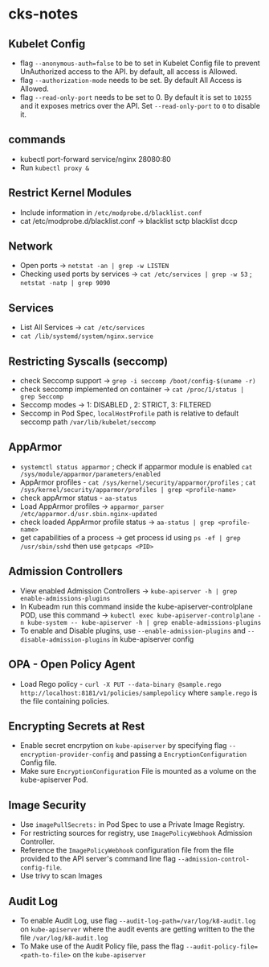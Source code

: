 # cks-notes

## Kubelet Config

- flag `--anonymous-auth=false` to be to set in Kubelet Config file to prevent UnAuthorized access to the API. by default, all access is Allowed.
- flag `--authorization-mode` needs to be set. By default All Access is Allowed.
- flag `--read-only-port` needs to be set to 0. By default it is set to `10255` and it exposes metrics over the API. Set `--read-only-port` to `0` to disable it.

## commands

- kubectl port-forward service/nginx 28080:80
- Run `kubectl proxy &` 


## Restrict Kernel Modules

- Include information in `/etc/modprobe.d/blacklist.conf`
- cat /etc/modprobe.d/blacklist.conf -> blacklist sctp 
                                        blacklist dccp
                                        
 ## Network
 
 - Open ports -> `netstat -an | grep -w LISTEN`
 - Checking used ports by services -> `cat /etc/services | grep -w 53` ; `netstat -natp | grep 9090`

## Services

- List All Services -> `cat /etc/services`
- `cat /lib/systemd/system/nginx.service`

## Restricting Syscalls (seccomp)

- check Seccomp support -> `grep -i seccomp /boot/config-$(uname -r)`
- check seccomp implemented on container -> `cat /proc/1/status | grep Seccomp`
- Seccomp modes -> 1: DISABLED , 2: STRICT, 3: FILTERED
- Seccomp in Pod Spec, `localHostProfile` path is relative to default seccomp path `/var/lib/kubelet/seccomp`

## AppArmor

- `systemctl status apparmor` ; check if apparmor module is enabled `cat /sys/module/apparmor/parameters/enabled`
- AppArmor profiles - `cat /sys/kernel/security/apparmor/profiles` ; `cat /sys/kernel/security/apparmor/profiles | grep <profile-name>`
- check appArmor status - `aa-status`
- Load AppArmor profiles -> `apparmor_parser /etc/apparmor.d/usr.sbin.nginx-updated`
- check loaded AppArmor profile status -> `aa-status | grep <profile-name>`
- get capabilities of a process -> get process id using `ps -ef | grep /usr/sbin/sshd` then use `getpcaps <PID>`


## Admission Controllers

- View enabled Admission Controllers -> `kube-apiserver -h | grep enable-admissions-plugins`
- In Kubeadm run this command inside the kube-apiserver-controlplane POD, use this command -> `kubectl exec kube-apiserver-controlplane -n kube-system -- kube-apiserver -h | grep enable-admissions-plugins`
- To enable and Disable plugins, use `--enable-admission-plugins` and `--disable-admission-plugins` in kube-apiserver config

## OPA - Open Policy Agent

- Load Rego policy - `curl -X PUT --data-binary @sample.rego http://localhost:8181/v1/policies/samplepolicy` where `sample.rego` is the file containing policies.

## Encrypting Secrets at Rest

- Enable secret encrpytion on `kube-apiserver` by specifying flag `--encryption-provider-config` and passing a `EncryptionConfiguration` Config file.
- Make sure `EncryptionConfiguration` File is mounted as a volume on the kube-apiserver Pod.

## Image Security

- Use `imagePullSecrets:` in Pod Spec to use a Private Image Registry.
- For restricting sources for registry, use `ImagePolicyWebhook` Admission Controller.
- Reference the `ImagePolicyWebhook` configuration file from the file provided to the API server's command line flag `--admission-control-config-file`.
- Use trivy to scan Images 


## Audit Log

- To enable Audit Log, use flag `--audit-log-path=/var/log/k8-audit.log` on `kube-apiserver` where the audit events are getting written to the the file `/var/log/k8-audit.log`
- To Make use of the Audit Policy file, pass the flag `--audit-policy-file=<path-to-file>` on the `kube-apiserver`

